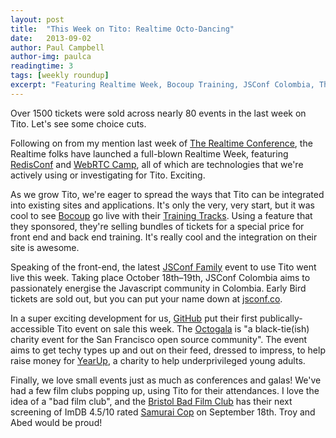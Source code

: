 ```yaml
---
layout: post
title:  "This Week on Tito: Realtime Octo-Dancing"
date:   2013-09-02
author: Paul Campbell
author-img: paulca
readingtime: 3
tags: [weekly roundup]
excerpt: "Featuring Realtime Week, Bocoup Training, JSConf Colombia, The Octogala 2013, and Bristol Bad Film Club"
---
```


Over 1500 tickets were sold across nearly 80 events in the last week on Tito. Let's see some choice cuts.

Following on from my mention last week of [The Realtime Conference](http://2013.realtimeconf.com), the Realtime folks have launched a full-blown Realtime Week, featuring [RedisConf](http://2013.redisconf.com/) and [WebRTC Camp](http://2013.webrtccamp.com/), all of which are technologies that we're actively using or investigating for Tito. Exciting.

As we grow Tito, we're eager to spread the ways that Tito can be integrated into existing sites and applications. It's only the very, very start, but it was cool to see [Bocoup](http://bocoup.com) go live with their [Training Tracks](http://training.bocoup.com/tracks/). Using a feature that they sponsored, they're selling bundles of tickets for a special price for front end and back end training. It's really cool and the integration on their site is awesome.

Speaking of the front-end, the latest [JSConf Family](http://jsconf.com/) event to use Tito went live this week. Taking place October 18th–19th, JSConf Colombia aims to passionately energise the Javascript community in Colombia. Early Bird tickets are sold out, but you can put your name down at [jsconf.co](http://jsconf.co/).

In a super exciting development for us, [GitHub](https://tito.io/github-events/octogala-2013-) put their first publically-accessible Tito event on sale this week. The [Octogala](https://tito.io/github-events/octogala-2013-) is "a black-tie(ish) charity event for the San Francisco open source community". The event aims to get techy types up and out on their feed, dressed to impress, to help raise money for [YearUp](http://www.yearup.org/), a charity to help underprivileged young adults.

Finally, we love small events just as much as conferences and galas! We've had a few film clubs popping up, using Tito for their attendances. I love the idea of a "bad film club", and the [Bristol Bad Film Club](https://tito.io/bristol-bad-film-club/samurai-cop-screening) has their next screening of ImDB 4.5/10 rated [Samurai Cop](http://www.imdb.com/title/tt0130236/) on September 18th. Troy and Abed would be proud!